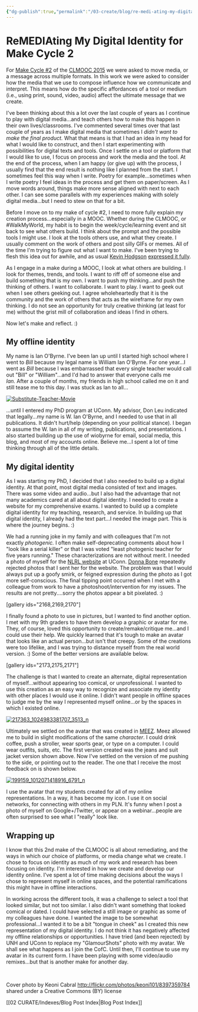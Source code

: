 ```yaml
---
{"dg-publish":true,"permalink":"/03-create/blog/re-medi-ating-my-digital-identity-for-make-cycle-2/","title":"ReMEDIAting My Digital Identity for Make Cycle #2 #CLMOOC","tags":["clmooc","identity"]}
---
```


# ReMEDIAting My Digital Identity for Make Cycle 2

For [Make Cycle #2](http://clmooc.educatorinnovator.org/2015/2015-06-29/make-cycle-2-remediate-with-me/) of the [CLMOOC 2015](https://plus.google.com/communities/111619469354411254407) we were asked to move media, or a message across multiple formats. In this work we were asked to consider how the media that we use to compose influence how we communicate and interpret. This means how do the specific affordances of a tool or medium (i.e., using print, sound, video, audio) affect the ultimate message that we create.

I've been thinking about this a lot over the last couple of years as I continue to play with digital media...and teach others how to make this happen in their own lives/classrooms. I've commented several times over that last couple of years as I make digital media that sometimes I _didn't want to make the final product._ What that means is that I had an idea in my head for what I would like to construct, and then I start experimenting with possibilities for digital texts and tools. Once I settle on a tool or platform that I would like to use, I focus on process and work the media and the tool. At the end of the process, when I am happy (or give up) with the process, I usually find that the end result is nothing like I planned from the start. I sometimes feel this way when I write. Poetry for example...sometimes when I write poetry I feel ideas in the process and get them on paper/screen. As I move words around, things make more sense aligned with next to each other. I can see some parallels with my experiences making with solely digital media...but I need to stew on that for a bit.

Before I move on to my make of cycle #2, I need to more fully explain my creation process...especially in a MOOC. Whether during the CLMOOC, or #WalkMyWorld, my habit is to begin the week/cycle/learning event and sit back to see what others build. I think about the prompt and the possible tools I might use. I look at the tools others use, and what they create. I usually comment on the work of others and post silly GIFs or memes. All of the time I'm trying to figure out what I want to make. I've been trying to flesh this idea out for awhile, and as usual [Kevin Hodgson](https://twitter.com/dogtrax) [expressed it fully](http://dogtrax.edublogs.org/2015-07-08/ideas-become-the-wire-frame-for-making/).

As I engage in a make during a MOOC, I look at what others are building. I look for themes, trends, and tools. I want to riff off of someone else and build something that is my own. I want to push my thinking...and push the thinking of others. I want to collaborate. I want to play. I want to geek out when I see others geeking out. I agree wholeheartedly that it is the community and the work of others that acts as the wireframe for my own thinking. I do not see an opportunity for truly creative thinking (at least for me) without the grist mill of collaboration and ideas I find in others.

Now let's make and reflect. :)

## My offline identity

My name is Ian O'Byrne. I've been Ian up until I started high school where I went to _Bill_ because my legal name is William Ian O'Byrne. For one year...I went as _Bill_ because I was embarrassed that every single teacher would call out "Bill" or "William"...and I'd had to answer that everyone calls me _Ian._ After a couple of months, my friends in high school called me on it and still tease me to this day. I was stuck as Ian to all...

[![Substitute-Teacher-Movie](images/Substitute-Teacher-Movie.jpg)](http://wiobyrne.com/wp-content/uploads/2015/07/Substitute-Teacher-Movie.jpg)

...until I entered my PhD program at UConn. My advisor, Don Leu indicated that legally...my name is W. Ian O'Byrne, and I needed to use that in all publications. It didn't hurt/help (depending on your political stance). I began to assume the W. Ian in all of my writing, publications, and presentations. I also started building up the use of wiobyrne for email, social media, this blog, and most of my accounts online. Believe me...I spent a lot of time thinking through all of the little details.

## My digital identity

As I was starting my PhD, I decided that I also needed to build up a digital identity. At that point, most digital media consisted of text and images. There was some video and audio...but I also had the advantage that not many academics cared at all about digital identity. I needed to create a website for my comprehensive exams. I wanted to build up a complete digital identity for my teaching, research, and service. In building up that digital identity, I already had the text part...I needed the image part. This is where the journey begins. :)

We had a running joke in my family and with colleagues that I'm not exactly _photogenic._ I often make self-deprecating comments about how I "look like a serial killer" or that I was voted "least photogenic teacher for five years running." These characterizations are not without merit. I needed a photo of myself for the [NLRL website](http://newliteracies.uconn.edu/) at UConn. [Donna Bone](http://newliteracies.uconn.edu/our-team/) repeatedly rejected photos that I sent her for the website. The problem was that I would always put up a goofy smirk, or feigned expression during the photo as I got more self-conscious. The final tipping point occurred when I met with a colleague from work to have a photoshoot/intervention for my issues. The results are not pretty....sorry the photos appear a bit pixelated. :)

\[gallery ids="2168,2169,2170"\]

I finally found a photo to use in pictures, but I wanted to find another option. I met with my 9th graders to have them develop a graphic or avatar for me. They, of course, loved this opportunity to create/remake/critique me...and I could use their help. We quickly learned that it's tough to make an avatar that looks like an actual person...but isn't that creepy. Some of the creations were too lifelike, and I was trying to distance myself from the real world version. :) Some of the better versions are available below.

\[gallery ids="2173,2175,2171"\]

The challenge is that I wanted to create an alternate, digital representation of myself...without appearing too comical, or unprofessional. I wanted to use this creation as an easy way to recognize and associate my identity with other places I would use it online. I didn't want people in offline spaces to judge me by the way I represented myself online...or by the spaces in which I existed online.

[![217363_1024983381707_3513_n](images/217363_1024983381707_3513_n.jpg)](http://wiobyrne.com/wp-content/uploads/2015/07/217363_1024983381707_3513_n.jpg)

Ultimately we settled on the avatar that was created in [MEEZ](https://www.meez.com/). Meez allowed me to build in slight modifications of the same _character_. I could drink coffee, push a stroller, wear sports gear, or type on a computer. I could wear outfits, suits, etc. The first version created was the jeans and suit jacket version shown above. Now I've settled on the version of me pushing to the side, or pointing out to the reader. The one that I receive the most feedback on is shown below.

[![199159_1012071418916_6791_n](images/199159_1012071418916_6791_n.jpg)](http://wiobyrne.com/wp-content/uploads/2015/07/199159_1012071418916_6791_n.jpg)

I use the avatar that my students created for all of my online representations. In a way, it has become my icon. I use it on social networks, for connecting with others in my PLN. It's funny when I post a photo of myself on Google+/Twitter, or appear on a webinar...people are often surprised to see what I "really" look like.

## Wrapping up

I know that this 2nd make of the CLMOOC is all about remediating, and the ways in which our choice of platforms, or media change what we create. I chose to focus on identity as much of my work and research has been focusing on identity. I'm interested in how we create and develop our identity online. I've spent a lot of time making decisions about the ways I chose to represent myself in online spaces, and the potential ramifications this might have in offline interactions.

In working across the different tools, it was a challenge to select a tool that looked similar, but not too similar. I also didn't want something that looked comical or dated. I could have selected a still image or graphic as some of my colleagues have done. I wanted the image to be somewhat professional...I wanted it to be a bit "tongue in cheek" as I created this new representation of my digital identity. I do not think it has negatively affected my offline relationships or opportunities. I have tried (and been rejected) by UNH and UConn to replace my "GlamourShots" photo with my avatar. We shall see what happens as I join the CofC. Until then, I'll continue to use my avatar in its current form. I have been playing with some video/audio remixes...but that is another make for another day.

 

Cover photo by Keoni Cabral http://flickr.com/photos/keoni101/8397359784 shared under a Creative Commons (BY) license

[[02 CURATE/Indexes/Blog Post Index\|Blog Post Index]]